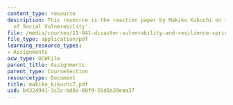 ```yaml
---
content_type: resource
description: This resource is the reaction paper by Makiko Kikuchi on the topic 'Patterns
  of Social Vulnerability'.
file: /media/courses/11-941-disaster-vulnerability-and-resilience-spring-2005/b432d9413c2cbd8a00f955d8a39eaa37_makiko_kikuchi7.pdf
file_type: application/pdf
learning_resource_types:
- Assignments
ocw_type: OCWFile
parent_title: Assignments
parent_type: CourseSection
resourcetype: Document
title: makiko_kikuchi7.pdf
uid: b432d941-3c2c-bd8a-00f9-55d8a39eaa37
---
```

